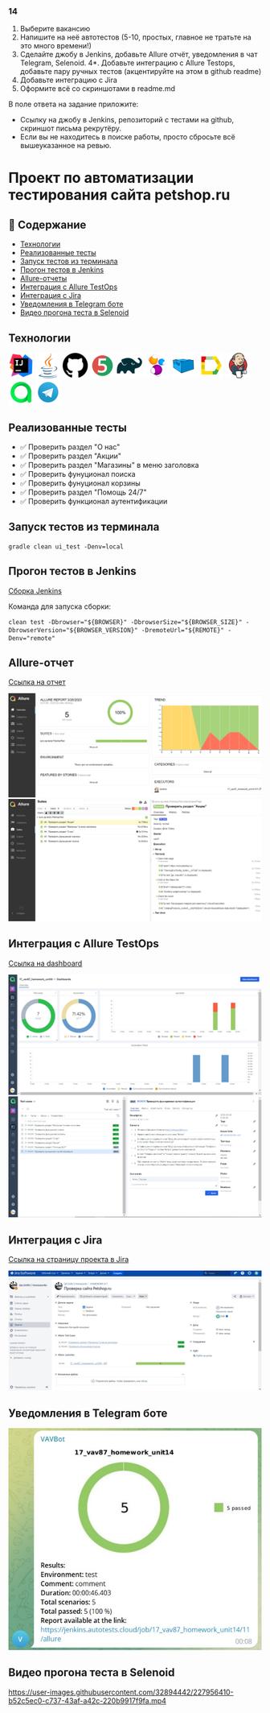### 14
1. Выберите вакансию
2. Напишите на неё автотестов (5-10, простых, главное не тратьте на это много времени!)
3. Сделайте джобу в Jenkins, добавьте Allure отчёт, уведомления в чат Telegram, Selenoid.
   4*. Добавьте интеграцию с Allure Testops, добавьте пару ручных тестов  (акцентируйте на этом в github readme)
5. Добавьте интеграцию с Jira
6. Оформите всё со скриншотами в readme.md

В поле ответа на задание приложите:
- Ссылку на джобу в Jenkins, репозиторий с тестами на github, скриншот письма рекрутёру.
- Если вы не находитесь в поиске работы, просто сбросьте всё вышеуказанное на ревью.

# Проект по автоматизации тестирования сайта petshop.ru

## :bookmark_tabs: Содержание
- [Технологии](#технологии)
- [Реализованные тесты](#реализованные-тесты)
- [Запуск тестов из терминала](#запуск-тестов-из-терминала)
- [Прогон тестов в Jenkins](#прогон-тестов-в-Jenkins)
- [Allure-отчеты](#allure-отчеты)
- [Интеграция с Allure TestOps](#интеграция-с-Allure-TestOps)
- [Интеграция с Jira](#интеграция-с-Jira)
- [Уведомления в Telegram боте](#уведомления-в-Telegram-боте)
- [Видео прогона теста в Selenoid](#видео-прогона-теста-в-Selenoid)

## Технологии
<a href="https://www.jetbrains.com/idea/"><img src="src/test/resources/icons/IDEA.svg" width="50" height="50"  alt="IDEA"/></a>
<a href="https://www.java.com/"><img src="src/test/resources/icons/Java.svg" width="50" height="50"  alt="Java"/></a>
<a href="https://github.com/"><img src="src/test/resources/icons/Github.svg" width="50" height="50"  alt="Github"/></a>
<a href="https://junit.org/junit5/"><img src="src/test/resources/icons/JUnit5.svg" width="50" height="50"  alt="JUnit5"/></a>
<a href="https://gradle.org/"><img src="src/test/resources/icons/Gradle.svg" width="50" height="50"  alt="Gradle"/></a>
<a href="https://selenide.org/"><img src="src/test/resources/icons/Selenide.svg" width="50" height="50"  alt="Selenide"/></a>
<a href="https://aerokube.com/selenoid/"><img src="src/test/resources/icons/Selenoid.svg" width="50" height="50"  alt="Selenoid"/></a>
<a href="https://github.com/allure-framework/allure2"><img src="src/test/resources/icons/Allure.svg" width="50" height="50"  alt="Allure"/></a>
<a href="https://www.jenkins.io/"><img src="src/test/resources/icons/Jenkins.svg" width="50" height="50"  alt="Jenkins"/></a>
<a><img src="src/test/resources/icons/Allure_TO.svg" width="50" height="50"  alt="Allure TestOps"/></a>
<a><img src="src/test/resources/icons/Telegram.svg" width="50" height="50"  alt="Telegram"/></a>

## Реализованные тесты

- :white_check_mark: Проверить раздел "О нас"
- :white_check_mark: Проверить раздел "Акции"
- :white_check_mark: Проверить раздел "Магазины" в меню заголовка
- :white_check_mark: Проверить фунуционал поиска
- :white_check_mark: Проверить фунуционал корзины
- :white_check_mark: Проверить раздел "Помощь 24/7"
- :white_check_mark: Проверить функционал аутентификации

## Запуск тестов из терминала

    gradle clean ui_test -Denv=local

## Прогон тестов в Jenkins

[Сборка Jenkins](https://jenkins.autotests.cloud/job/17_vav87_homework_unit14/)

Команда для запуска сборки:

    clean test -Dbrowser="${BROWSER}" -DbrowserSize="${BROWSER_SIZE}" -DbrowserVersion="${BROWSER_VERSION}" -DremoteUrl="${REMOTE}" -Denv="remote"

## Allure-отчет

[Ссылка на отчет](https://jenkins.autotests.cloud/job/17_vav87_homework_unit14/11/allure/#)

![](src/test/resources/images/allure_report.jpg)
![](src/test/resources/images/allure_report2.jpg)

## Интеграция с Allure TestOps

[Ссылка на dashboard](https://allure.autotests.cloud/project/2077/dashboards)

![](src/test/resources/images/allure_testops.jpg)
![](src/test/resources/images/allure_testops2.jpg)

## Интеграция с Jira

[Ссылка на страницу проекта в Jira](https://jira.autotests.cloud/browse/HOMEWORK-617)

![](src/test/resources/images/jira_ticket.jpg)

## Уведомления в Telegram боте

![](src/test/resources/images/telegram_report.jpg)

## Видео прогона теста в Selenoid

https://user-images.githubusercontent.com/32894442/227956410-b52c5ec0-c737-43af-a42c-220b9917f9fa.mp4


